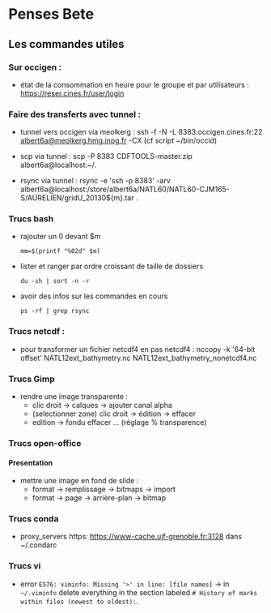 # Penses Bete

## Les commandes utiles

### Sur occigen :
* état de la consommation en heure pour le groupe et par utilisateurs : https://reser.cines.fr/user/login

### Faire des transferts avec tunnel :

* tunnel vers occigen via meolkerg : ssh -f -N -L 8383:occigen.cines.fr:22 albert6a@meolkerg.hmg.inpg.fr -CX (cf script ~/bin/occid)

* scp via tunnel : scp -P 8383 CDFTOOLS-master.zip albert6a@localhost:~/.

* rsync via tunnel : rsync -e 'ssh -p 8383' -arv albert6a@localhost:/store/albert6a/NATL60/NATL60-CJM165-S/AURELIEN/gridU_20130${m}.tar .

### Trucs bash

* rajouter un 0 devant $m 

      mm=$(printf "%02d" $m)
    
* lister et ranger par ordre croissant de taille de dossiers    

      du -sh | sort -n -r
      
* avoir des infos sur les commandes en cours

      ps -rf | grep rsync

### Trucs netcdf :

* pour transformer un fichier netcdf4 en pas netcdf4 : nccopy -k '64-bit offset' NATL12ext_bathymetry.nc NATL12ext_bathymetry_nonetcdf4.nc


### Trucs Gimp

* rendre une image transparente :
  * clic droit -> calques -> ajouter canal alpha
  * (selectionner zone) clic droit -> édition -> effacer
  * edition -> fondu effacer ... (réglage % transparence)
  
### Trucs open-office

#### Presentation

* mettre une image en fond de slide :
  * format -> remplissage -> bitmaps -> import
  * format -> page -> arrière-plan -> bitmap

### Trucs conda

 * proxy_servers https: https://www-cache.ujf-grenoble.fr:3128 dans ~/.condarc
 
### Trucs vi

 *  error `E576: viminfo: Missing '>' in line: [file names]` ->  in `~/.viminfo` delete everything in the section labeled `# History of marks within files (newest to oldest):`.
